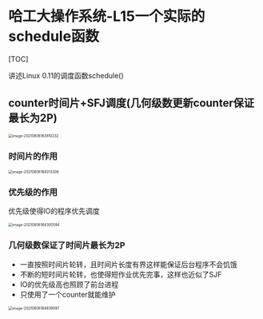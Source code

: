 # 哈工大操作系统-L15一个实际的schedule函数

[TOC]

讲述Linux 0.11的调度函数schedule()

## counter时间片+SFJ调度(几何级数更新counter保证最长为2P)

<img src="E:\AAAAAAAuniPPT\4_1PPT\CSclass-OS(git)\学习笔记\${图片}\image-20210806163810232.png" alt="image-20210806163810232" style="zoom:50%;" />

### 时间片的作用

<img src="E:\AAAAAAAuniPPT\4_1PPT\CSclass-OS(git)\学习笔记\${图片}\image-20210806164013306.png" alt="image-20210806164013306" style="zoom:50%;" />

### 优先级的作用

优先级使得IO的程序优先调度

<img src="E:\AAAAAAAuniPPT\4_1PPT\CSclass-OS(git)\学习笔记\${图片}\image-20210806164300594.png" alt="image-20210806164300594" style="zoom:50%;" />

### 几何级数保证了时间片最长为2P

- 一直按照时间片轮转，且时间片长度有界这样能保证后台程序不会饥饿
- 不断的短时间片轮转，也使得短作业优先完事，这样也近似了SJF
- IO的优先级高也照顾了前台进程
- 只使用了一个counter就能维护

<img src="E:\AAAAAAAuniPPT\4_1PPT\CSclass-OS(git)\学习笔记\${图片}\image-20210806164639097.png" alt="image-20210806164639097" style="zoom:50%;" />